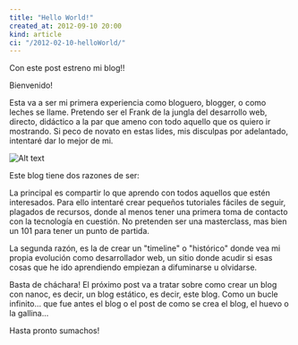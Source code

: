 ```yaml
---
title: "Hello World!"
created_at: 2012-09-10 20:00
kind: article
ci: "/2012-02-10-helloWorld/"
---
```



Con este post estreno mi blog!!

Bienvenido!

Esta va a ser mi primera experiencia como bloguero, blogger, o como leches se llame. Pretendo ser el Frank de la jungla del desarrollo web, directo, didáctico a la par que ameno con todo aquello que os quiero ir mostrando. Si peco de novato en estas lides, mis disculpas por adelantado, intentaré dar lo mejor de mi.

![Alt text](/images/frank.jpg)

Este blog tiene dos razones de ser:

La principal es compartir lo que aprendo con todos aquellos que estén interesados. Para ello intentaré crear pequeños tutoriales fáciles de seguir, plagados de recursos, donde al menos tener una primera toma de contacto con la tecnología en cuestión. 
No pretenden ser una masterclass, mas bien un 101 para tener un punto de partida.

La segunda razón, es la de crear un "timeline" o "histórico" donde vea mi propia evolución como desarrollador web, un sitio donde acudir si esas cosas que he ido aprendiendo empiezan a difuminarse u olvidarse.

Basta de cháchara! 
El próximo post va a tratar sobre como crear un blog con nanoc, es decir, un blog estático, es decir, este blog. 
Como un bucle infinito... que fue antes el blog o el post de como se crea el blog, el huevo o la gallina...

Hasta pronto sumachos!